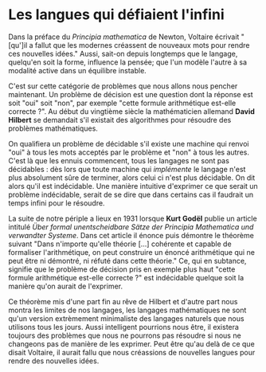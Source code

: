 Les langues qui défiaient l'infini
==================================

Dans la préface du _Principia mathematica_ de Newton, Voltaire écrivait "[qu']il a fallut que les modernes créassent de nouveaux mots pour rendre ces nouvelles idées." Aussi, sait-on depuis longtemps que le langage, quelqu'en soit la forme, influence la pensée; que l'un modèle l'autre à sa modalité active dans un équilibre instable.

C'est sur cette catégorie de problèmes que nous allons nous pencher maintenant. Un problème de décision est une question dont la réponse est soit "oui" soit "non", par exemple "cette formule arithmétique est-elle correcte ?". Au début du vingtième siècle la mathématicien allemand **David Hilbert** se demandait s'il existait des algorithmes pour résoudre des problèmes mathématiques.

On qualifiera un problème de décidable s'il existe une machine qui renvoi "oui" à tous les mots acceptés par le problème et "non" à tous les autres. C'est là que les ennuis commencent, tous les langages ne sont pas décidables : dès lors que toute machine qui _implémente_ le langage n'est plus absolument sûre de terminer, alors celui ci n'est plus décidable. On dit alors qu'il est indécidable. Une manière intuitive d'exprimer ce que serait un problème indécidable, serait de se dire que dans certains cas il faudrait un temps infini pour le résoudre.

La suite de notre périple a lieux en 1931 lorsque **Kurt Godël** publie un article intitulé _Über formal unentscheidbare Sätze der Principia Mathematica und verwandter Systeme_. Dans cet article il énonce puis démontre le théorème suivant "Dans n'importe qu'elle théorie [...] cohérente et capable de formaliser l'arithmétique, on peut construire un énoncé arithmétique qui ne peut être ni démontré, ni réfuté dans cette théorie." Ce, qui en subtance, signifie que le problème de décision pris en exemple plus haut "cette formule arithmétique est-elle correcte ?" est indécidable quelque soit la manière qu'on aurait de l'exprimer.

Ce théorème mis d'une part fin au rêve de Hilbert et d'autre part nous montra les limites de nos langages, les langages mathématiques ne sont qu'un version extrèmement minimaliste des langages naturels que nous utilisons tous les jours. Aussi intelligent pourrions nous être, il existera toujours des problèmes que nous ne pourrons pas résoudre si nous ne changeons pas de manière de les exprimer. Peut être qu'au delà de ce que disait Voltaire, il aurait fallu que nous créassions de nouvelles langues pour rendre des nouvelles idées.
